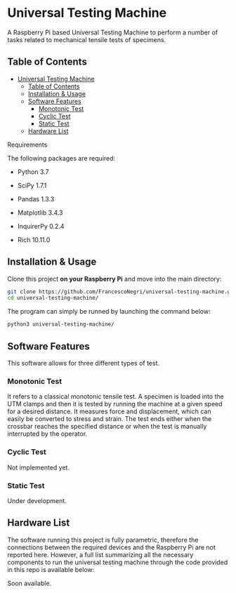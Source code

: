 # Universal Testing Machine

A Raspberry Pi based Universal Testing Machine to perform a number of tasks related to mechanical tensile tests of specimens. 

## Table of Contents

- [Universal Testing Machine](#universal-testing-machine)
  - [Table of Contents](#table-of-contents)
  - [Installation & Usage](#installation--usage)
  - [Software Features](#software-features)
    - [Monotonic Test](#monotonic-test)
    - [Cyclic Test](#cyclic-test)
    - [Static Test](#static-test)
  - [Hardware List](#hardware-list)

Requirements

The following packages are required:

- Python 3.7
  
- SciPy 1.7.1
  
- Pandas 1.3.3
  
- Matplotlib 3.4.3
  
- InquirerPy 0.2.4
  
- Rich 10.11.0
  

## Installation & Usage

Clone this project **on your Raspberry Pi** and move into the main directory:

```sh
git clone https://github.com/FrancescoNegri/universal-testing-machine.git
cd universal-testing-machine/
```
The program can simply be runned by launching the command below:
```sh
python3 universal-testing-machine/
```

## Software Features

This software allows for three different types of test.

### Monotonic Test

It refers to a classical monotonic tensile test. A specimen is loaded into the UTM clamps and then it is tested by running the machine at a given speed for a desired distance. It measures force and displacement, which can easily be converted to stress and strain. The test ends either when the crossbar reaches the specified distance or when the test is manually interrupted by the operator.

### Cyclic Test

Not implemented yet.

### Static Test

Under development.

## Hardware List

The software running this project is fully parametric, therefore the connections between the required devices and the Raspberry Pi are not reported here. However, a full list summarizing all the necessary components to run the universal testing machine through the code provided in this repo is available below:

Soon available.